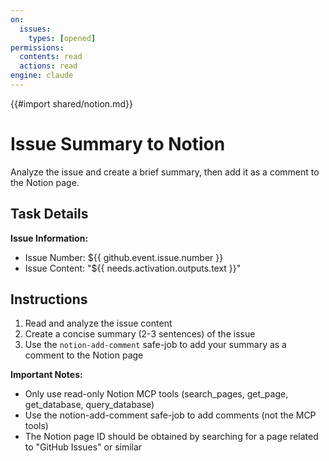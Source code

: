 ```yaml
---
on:
  issues:
    types: [opened]
permissions:
  contents: read
  actions: read
engine: claude
---
```


{{#import shared/notion.md}}

# Issue Summary to Notion

Analyze the issue and create a brief summary, then add it as a comment to the Notion page.

## Task Details

**Issue Information:**
- Issue Number: ${{ github.event.issue.number }}
- Issue Content: "${{ needs.activation.outputs.text }}"

## Instructions

1. Read and analyze the issue content
2. Create a concise summary (2-3 sentences) of the issue
3. Use the `notion-add-comment` safe-job to add your summary as a comment to the Notion page

**Important Notes:**
- Only use read-only Notion MCP tools (search_pages, get_page, get_database, query_database)
- Use the notion-add-comment safe-job to add comments (not the MCP tools)
- The Notion page ID should be obtained by searching for a page related to "GitHub Issues" or similar
